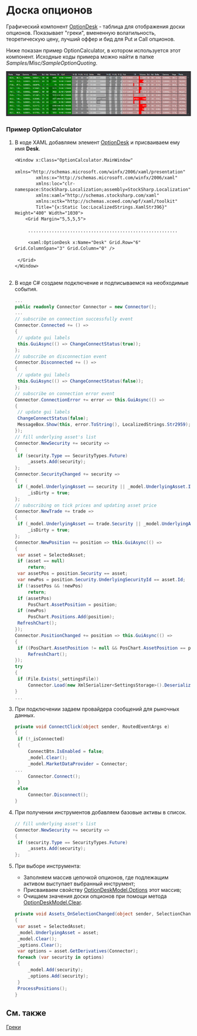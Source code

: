 # Доска опционов

Графический компонент [OptionDesk](xref:StockSharp.Xaml.OptionDesk) \- таблица для отображения доски опционов. Показывает "греки", вмененную волатильность, теоретическую цену, лучший оффер и бид для Put и Call опционов. 

Ниже показан пример OptionCalculator, в котором используется этот компонент. Исходные коды примера можно найти в папке *Samples\/Misc\/SampleOptionQuoting*. 

![option desk](../images/option_desk.png)

### Пример OptionCalculator

1. В коде XAML добавляем элемент [OptionDesk](xref:StockSharp.Xaml.OptionDesk) и присваиваем ему имя **Desk**.

   ```xaml
   <Window x:Class="OptionCalculator.MainWindow"
           xmlns="http://schemas.microsoft.com/winfx/2006/xaml/presentation"
           xmlns:x="http://schemas.microsoft.com/winfx/2006/xaml"
           xmlns:loc="clr-namespace:StockSharp.Localization;assembly=StockSharp.Localization"
           xmlns:xaml="http://schemas.stocksharp.com/xaml"
           xmlns:xctk="http://schemas.xceed.com/wpf/xaml/toolkit"
           Title="{x:Static loc:LocalizedStrings.XamlStr396}" Height="400" Width="1030">
       <Grid Margin="5,5,5,5">
       
   	    .........................................................
   	    
   	    <xaml:OptionDesk x:Name="Desk" Grid.Row="6" Grid.ColumnSpan="3" Grid.Column="0" />
       
   	</Grid>
   </Window>
   	  				
   ```
2. В коде C\# создаем подключение и подписываемся на необходимые события. 

   ```cs
   ...                 
   public readonly Connector Connector = new Connector();
   ...                 
   // subscribe on connection successfully event
   Connector.Connected += () =>
   {
   	// update gui labels
   	this.GuiAsync(() => ChangeConnectStatus(true));
   };
   // subscribe on disconnection event
   Connector.Disconnected += () =>
   {
   	// update gui labels
   	this.GuiAsync(() => ChangeConnectStatus(false));
   };
   // subscribe on connection error event
   Connector.ConnectionError += error => this.GuiAsync(() =>
   {
   	// update gui labels
   	ChangeConnectStatus(false);
   	MessageBox.Show(this, error.ToString(), LocalizedStrings.Str2959);
   });
   // fill underlying asset's list
   Connector.NewSecurity += security =>
   {
   	if (security.Type == SecurityTypes.Future)
   		_assets.Add(security);
   };
   Connector.SecurityChanged += security =>
   {
   	if (_model.UnderlyingAsset == security || _model.UnderlyingAsset.Id == security.UnderlyingSecurityId)
   		_isDirty = true;
   };
   // subscribing on tick prices and updating asset price
   Connector.NewTrade += trade =>
   {
   	if (_model.UnderlyingAsset == trade.Security || _model.UnderlyingAsset.Id == trade.Security.UnderlyingSecurityId)
   		_isDirty = true;
   };
   Connector.NewPosition += position => this.GuiAsync(() =>
   {
   	var asset = SelectedAsset;
   	if (asset == null)
   		return;
   	var assetPos = position.Security == asset;
   	var newPos = position.Security.UnderlyingSecurityId == asset.Id;
   	if (!assetPos && !newPos)
   		return;
   	if (assetPos)
   		PosChart.AssetPosition = position;
   	if (newPos)
   		PosChart.Positions.Add(position);
   	RefreshChart();
   });
   Connector.PositionChanged += position => this.GuiAsync(() =>
   {
   	if ((PosChart.AssetPosition != null && PosChart.AssetPosition == position) || PosChart.Positions.Cache.Contains(position))
   		RefreshChart();
   });
   try
   {
   	if (File.Exists(_settingsFile))
   		Connector.Load(new XmlSerializer<SettingsStorage>().Deserialize(_settingsFile));
   }
   ...
   ```
3. При подключении задаем провайдера сообщений для рыночных данных.

   ```cs
   private void ConnectClick(object sender, RoutedEventArgs e)
   {
   	if (!_isConnected)
   	{
   		ConnectBtn.IsEnabled = false;
   		_model.Clear();
   		_model.MarketDataProvider = Connector;
   ...
   		Connector.Connect();
   	}
   	else
   		Connector.Disconnect();
   }
   ```
4. При получении инструментов добавляем базовые активы в список.

   ```cs
   // fill underlying asset's list
   Connector.NewSecurity += security =>
   {
   	if (security.Type == SecurityTypes.Future)
   		_assets.Add(security);
   };
   ```
5. При выборе инструмента:
   - Заполняем массив цепочкой опционов, где подлежащим активом выступает выбранный инструмент;
   - Присваиваем свойству [OptionDeskModel.Options](xref:StockSharp.Xaml.OptionDeskModel.Options) этот массив;
   - Очищаем значения доски опционов при помощи метода [OptionDeskModel.Clear](xref:StockSharp.Xaml.OptionDeskModel.Clear).
   ```cs
   private void Assets_OnSelectionChanged(object sender, SelectionChangedEventArgs e)
   {
   	var asset = SelectedAsset;
   	_model.UnderlyingAsset = asset;
   	_model.Clear();
   	_options.Clear();
   	var options = asset.GetDerivatives(Connector);
   	foreach (var security in options)
   	{
   		_model.Add(security);
   		_options.Add(security);
   	}
   	ProcessPositions();
   }
   ```

## См. также

[Греки](OptionsGreeks.md)

